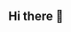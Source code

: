## Hi there 👋

<!--
**Tee-35/Tee-35** is a ✨ _special_ ✨ repository because its `README.md` (this file) appears on your GitHub profile.

<img width="1052" height="811" alt="Screenshot 2025-10-03 at 19 37 25" src="https://github.com/user-attachments/assets/8cfd5571-061e-4272-be37-297cca58abc5" />


Here are some ideas to get you started:

- 🔭 I’m currently working on ...
- 🌱 I’m currently learning ...
- 👯 I’m looking to collaborate on ...
- 🤔 I’m looking for help with ...
- 💬 Ask me about ...
- 📫 How to reach me: ...
- 😄 Pronouns: ...
- ⚡ Fun fact: ...
-->
